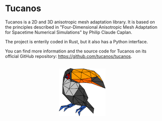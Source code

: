 # Tucanos

Tucanos is a 2D and 3D anisotropic mesh adaptation library. It is based on the principles described in "Four-Dimensional Anisotropic Mesh Adaptation for Spacetime Numerical Simulations" by Philip Claude Caplan.

The project is enterily coded in Rust, but it also has a Python interface.

You can find more information and the source code for Tucanos on its official GitHub repository: <https://github.com/tucanos/tucanos>.

<br>

<center>
<img src="../images/tucano.svg" alt="Logo Tucanos" width="30%">
<center>